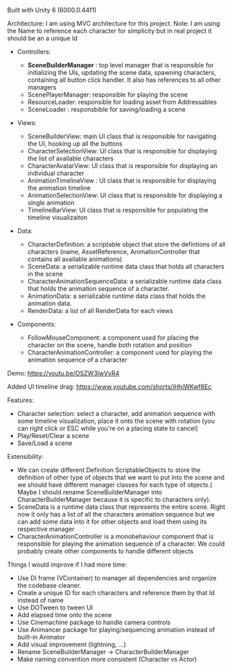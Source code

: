Built with Unity 6 (6000.0.44f1)

Architecture: I am using MVC architecture for this project. Note: I am using the Name to reference each character for simplicity but in real project it should be an a unique Id

  - Controllers:
    - **SceneBuilderManager** : top level manager that is responsible for initializing the UIs, updating the scene data, spawning characters, containing all button click handler. It also has references to all other managers
    - ScenePlayerManager: responsible for playing the scene
    - ResourceLoader: responsible for loading asset from Addressables
    - SceneLoader : responsbible for saving/loading a scene
    
  - Views:
    - SceneBuilderView: main UI class that is responsible for navigating the UI, hooking up all the buttons
    - CharacterSelectionView: UI class that is responsible for displaying the list of available characters
    - CharacterAvatarView: UI class that is responsible for displaying an individual character
    - AnimationTimelineView : UI class that is responsible for displaying the animation timeline
    - AnimationSelectionView: UI class that is responsible for displaying a single animation
    - TimelineBarView: UI class that is responsible for populating the timeline visualizaiton
    
  - Data:
    - CharacterDefinition: a scriptable object that store the defintions of all characters (name, AssetReference, AnimationController that contains all available animations)
    - SceneData: a serializable runtime data class that holds all characters in the scene
    - CharacterAnimationSequenceData: a serializable runtime data class that holds the animation sequence of a character.
    - AnimationData: a serializable runtime data class that holds the animation data.
    - RenderData: a list of all RenderData for each views
      
  - Components:
    - FollowMouseComponent: a component used for placing the character on the scene, handle both rotation and position
    - CharacterAnimationController: a component used for playing the animation sequence of a character
    

Demo:
https://youtu.be/OSZW3lwVyR4

Added UI timeline drag:
https://www.youtube.com/shorts/iHhiWKwf8Ec 

Features:
  - Character selection: select a character, add animation sequence with some timeline visualization, place it onto the scene with rotation (you can right click or ESC while you're on a placing state to cancel)
  - Play/Reset/Clear a scene
  - Save/Load a scene

Extensibility:
  - We can create different Definition ScriptableObjects to store the definition of other type of objects that we want to put into the scene and we should have different manager classes for each type of objects.( Maybe I should rename SceneBuilderManager into CharacterBuilderManager because it is specific to characters only).
  - SceneData is a runtime data class that represents the entire scene. Right now it only has a list of all the characters animation sequence but we can add some data into it for other objects and load them using its respective manager
  - CharacterAnimationController is a monobehaviour component that is responsible for playing the animation sequence of a character. We could probably create other components to handle different objects

Things I would improve if I had more time:
  - Use DI frame (VContainer) to manager all dependencies and organize the codebase cleaner.
  - Create a unique ID for each characters and reference them by that Id instead of name
  - Use DOTween to tween UI
  - Add elapsed time onto the scene
  - Use Cinemachine package to handle camera controls
  - Use Animancer package for playing/sequencing animation instead of built-in Animator
  - Add visual improvement (lightning, ...)
  - Rename SceneBuilderManager -> CharacterBuilderManager
  - Make naming convention more consistent (Character vs Actor)
